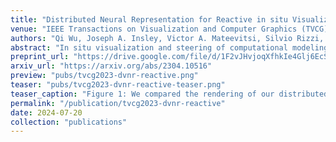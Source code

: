 ```yaml
---
title: "Distributed Neural Representation for Reactive in situ Visualization"
venue: "IEEE Transactions on Visualization and Computer Graphics (TVCG)"
authors: "Qi Wu, Joseph A. Insley, Victor A. Mateevitsi, Silvio Rizzi, Michael E. Papka, and Kwan Liu Ma"
abstract: "In situ visualization and steering of computational modeling can be effectively achieved using reactive programming, which leverages temporal abstraction and data caching mechanisms to create dynamic workflows. However, implementing a temporal cache for large-scale simulations can be challenging. Implicit neural networks have proven effective in compressing large volume data. However, their application to distributed data has yet to be fully explored. In this work, we develop an implicit neural representation for distributed volume data and incorporate it into the DIVA reactive programming system. This implementation enables us to build an in situ temporal caching system with a capacity 100 times larger than previously achieved. We integrate our implementation into the Ascent infrastructure and evaluate its performance using real-world simulations."
preprint_url: "https://drive.google.com/file/d/1F2vJHvjoqXfhkIe4Glj6EcSNSQNx1pd7/view?usp=sharing"
arxiv_url: "https://arxiv.org/abs/2304.10516"
preview: "pubs/tvcg2023-dvnr-reactive.png"
teaser: "pubs/tvcg2023-dvnr-reactive-teaser.png"
teaser_caption: "Figure 1: We compared the rendering of our distributed neural representations using varying numbers of training steps. The data was distributed to two MPI ranks and trained using two NVIDIA A100-40G GPUs on the ALCF Polaris supercomputer. Partition boundaries were highlighted using white lines in A) and B). C) are zoomed views of A) near partition boundaries. In 1C), an obvious discontinuity is visible at the partition boundary. With more training steps in 2), the discontinuity becomes less obvious, but high frequency noises are still visible. However, in 3), with sufficient training steps, these artifacts are no longer visible. We used flow field data generated from the S3D simulation for this experiment."
permalink: "/publication/tvcg2023-dvnr-reactive"
date: 2024-07-20
collection: "publications"
---
```

